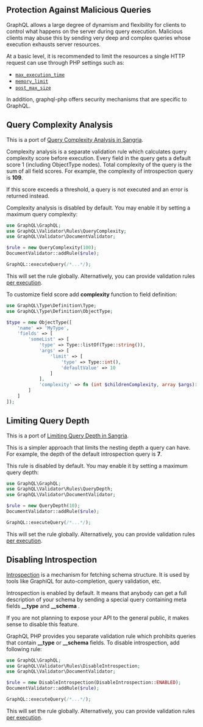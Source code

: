## Protection Against Malicious Queries

GraphQL allows a large degree of dynamism and flexibility for clients to control what happens on the server during query execution.
Malicious clients may abuse this by sending very deep and complex queries whose execution exhausts server resources.

At a basic level, it is recommended to limit the resources a single HTTP request can use through PHP settings such as:

- [`max_execution_time`](https://www.php.net/manual/en/info.configuration.php#ini.max-execution-time)
- [`memory_limit`](https://www.php.net/manual/en/ini.core.php#ini.memory-limit)
- [`post_max_size`](https://www.php.net/manual/en/ini.core.php#ini.post-max-size)

In addition, graphql-php offers security mechanisms that are specific to GraphQL.

## Query Complexity Analysis

This is a port of [Query Complexity Analysis in Sangria](https://sangria-graphql.github.io/learn#query-complexity-analysis).

Complexity analysis is a separate validation rule which calculates query complexity score before execution.
Every field in the query gets a default score 1 (including ObjectType nodes). Total complexity of the
query is the sum of all field scores. For example, the complexity of introspection query is **109**.

If this score exceeds a threshold, a query is not executed and an error is returned instead.

Complexity analysis is disabled by default. You may enable it by setting a maximum query complexity:

```php
use GraphQL\GraphQL;
use GraphQL\Validator\Rules\QueryComplexity;
use GraphQL\Validator\DocumentValidator;

$rule = new QueryComplexity(100);
DocumentValidator::addRule($rule);

GraphQL::executeQuery(/*...*/);
```

This will set the rule globally. Alternatively, you can provide validation rules [per execution](executing-queries.md#custom-validation-rules).

To customize field score add **complexity** function to field definition:

```php
use GraphQL\Type\Definition\Type;
use GraphQL\Type\Definition\ObjectType;

$type = new ObjectType([
    'name' => 'MyType',
    'fields' => [
        'someList' => [
            'type' => Type::listOf(Type::string()),
            'args' => [
                'limit' => [
                    'type' => Type::int(),
                    'defaultValue' => 10
                ]
            ],
            'complexity' => fn (int $childrenComplexity, array $args): int => $childrenComplexity * $args['limit'],
        ]
    ]
]);
```

## Limiting Query Depth

This is a port of [Limiting Query Depth in Sangria](https://sangria-graphql.github.io/learn#limiting-query-depth).

This is a simpler approach that limits the nesting depth a query can have.
For example, the depth of the default introspection query is **7**.

This rule is disabled by default. You may enable it by setting a maximum query depth:

```php
use GraphQL\GraphQL;
use GraphQL\Validator\Rules\QueryDepth;
use GraphQL\Validator\DocumentValidator;

$rule = new QueryDepth(10);
DocumentValidator::addRule($rule);

GraphQL::executeQuery(/*...*/);
```

This will set the rule globally. Alternatively, you can provide validation rules [per execution](executing-queries.md#custom-validation-rules).

## Disabling Introspection

[Introspection](https://graphql.org/learn/introspection/) is a mechanism for fetching schema structure.
It is used by tools like GraphiQL for auto-completion, query validation, etc.

Introspection is enabled by default. It means that anybody can get a full description of your schema by
sending a special query containing meta fields **\_\_type** and **\_\_schema** .

If you are not planning to expose your API to the general public, it makes sense to disable this feature.

GraphQL PHP provides you separate validation rule which prohibits queries that contain
**\_\_type** or **\_\_schema** fields. To disable introspection, add following rule:

```php
use GraphQL\GraphQL;
use GraphQL\Validator\Rules\DisableIntrospection;
use GraphQL\Validator\DocumentValidator;

$rule = new DisableIntrospection(DisableIntrospection::ENABLED);
DocumentValidator::addRule($rule);

GraphQL::executeQuery(/*...*/);
```

This will set the rule globally. Alternatively, you can provide validation rules [per execution](executing-queries.md#custom-validation-rules).
